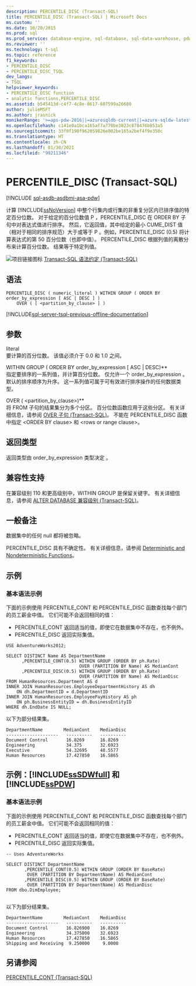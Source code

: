 ```yaml
---
description: PERCENTILE_DISC (Transact-SQL)
title: PERCENTILE_DISC (Transact-SQL) | Microsoft Docs
ms.custom: ''
ms.date: 10/20/2015
ms.prod: sql
ms.prod_service: database-engine, sql-database, sql-data-warehouse, pdw
ms.reviewer: ''
ms.technology: t-sql
ms.topic: reference
f1_keywords:
- PERCENTILE_DISC
- PERCENTILE_DISC_TSQL
dev_langs:
- TSQL
helpviewer_keywords:
- PERCENTILE_DISC function
- analytic functions,PERCENTILE_DISC
ms.assetid: b545413d-c4f7-4c8e-8617-607599a26680
author: julieMSFT
ms.author: jrasnick
monikerRange: '>=aps-pdw-2016||=azuresqldb-current||=azure-sqldw-latest||>=sql-server-2016||>=sql-server-linux-2017||=azuresqldb-mi-current'
ms.openlocfilehash: c141e0a1bca165af7a770be3823c878476b853a5
ms.sourcegitcommit: 33f0f190f962059826e002be165a2bef4f9e350c
ms.translationtype: HT
ms.contentlocale: zh-CN
ms.lasthandoff: 01/30/2021
ms.locfileid: "99211346"
---
```

# <a name="percentile_disc-transact-sql"></a>PERCENTILE_DISC (Transact-SQL)
[!INCLUDE [sql-asdb-asdbmi-asa-pdw](../../includes/applies-to-version/sql-asdb-asdbmi-asa-pdw.md)]

  计算 [!INCLUDE[ssNoVersion](../../includes/ssnoversion-md.md)] 中整个行集内或行集的非重复分区内已排序值的特定百分位数。 对于给定的百分位数值 P  ，PERCENTILE_DISC 在 ORDER BY 子句中对表达式值进行排序。 然后，它返回值，其中给定的最小 CUME_DIST 值（相对于相同的排序规范）大于或等于 P  。例如，PERCENTILE_DISC (0.5) 将计算表达式的第 50 百分位数（也即中值）。 PERCENTILE_DISC 根据列值的离散分布来计算百分位数。 结果等于特定列值。  
  
 ![项目链接图标](../../database-engine/configure-windows/media/topic-link.gif "“主题链接”图标") [Transact-SQL 语法约定 (Transact-SQL)](../../t-sql/language-elements/transact-sql-syntax-conventions-transact-sql.md)  
  
## <a name="syntax"></a>语法  
  
```syntaxsql
PERCENTILE_DISC ( numeric_literal ) WITHIN GROUP ( ORDER BY order_by_expression [ ASC | DESC ] )  
    OVER ( [ <partition_by_clause> ] )  
```  
  
[!INCLUDE[sql-server-tsql-previous-offline-documentation](../../includes/sql-server-tsql-previous-offline-documentation.md)]

## <a name="arguments"></a>参数
 literal  
 要计算的百分位数。 该值必须介于 0.0 和 1.0 之间。  
  
 WITHIN GROUP (  ORDER BY order_by_expression  [ ASC  | DESC)**  
 指定要排序的一系列值，并计算百分位数。 仅允许一个 order_by_expression  。 默认的排序顺序为升序。 这一系列值可属于可有效进行排序操作的任何数据类型。  
  
 OVER ( \<partition_by_clause>)**  
 将 FROM 子句的结果集分为多个分区。 百分位数函数应用于这些分区。 有关详细信息，请参阅 [OVER 子句 (Transact-SQL)](../../t-sql/queries/select-over-clause-transact-sql.md)。 不能在 PERCENTILE_DISC 函数中指定 \<ORDER BY clause> 和 \<rows or range clause>。  
  
## <a name="return-types"></a>返回类型  
 返回类型由 order_by_expression 类型决定  。  
  
## <a name="compatibility-support"></a>兼容性支持  
 在兼容级别 110 和更高级别中，WITHIN GROUP 是保留关键字。 有关详细信息，请参阅 [ALTER DATABASE 兼容级别 (Transact-SQL)](../../t-sql/statements/alter-database-transact-sql-compatibility-level.md)。  
  
## <a name="general-remarks"></a>一般备注  
 数据集中的任何 null 都将被忽略。  
  
 PERCENTILE_DISC 具有不确定性。 有关详细信息，请参阅 [Deterministic and Nondeterministic Functions](../../relational-databases/user-defined-functions/deterministic-and-nondeterministic-functions.md)。  
  
## <a name="examples"></a>示例  
  
### <a name="basic-syntax-example"></a>基本语法示例  

 下面的示例使用 PERCENTILE_CONT 和 PERCENTILE_DISC 函数查找每个部门的员工薪金中值。 它们可能不会返回相同的值：
* PERCENTILE_CONT 返回适当的值，即使它在数据集中不存在，也不例外。
* PERCENTILE_DISC 返回实际集值。  
  
```  
USE AdventureWorks2012;  
  
SELECT DISTINCT Name AS DepartmentName  
      ,PERCENTILE_CONT(0.5) WITHIN GROUP (ORDER BY ph.Rate)   
                            OVER (PARTITION BY Name) AS MedianCont  
      ,PERCENTILE_DISC(0.5) WITHIN GROUP (ORDER BY ph.Rate)   
                            OVER (PARTITION BY Name) AS MedianDisc  
FROM HumanResources.Department AS d  
INNER JOIN HumanResources.EmployeeDepartmentHistory AS dh   
    ON dh.DepartmentID = d.DepartmentID  
INNER JOIN HumanResources.EmployeePayHistory AS ph  
    ON ph.BusinessEntityID = dh.BusinessEntityID  
WHERE dh.EndDate IS NULL;  
```  
  
 以下为部分结果集。  
  
 ```
DepartmentName        MedianCont    MedianDisc
--------------------   ----------   ----------
Document Control       16.8269      16.8269
Engineering            34.375       32.6923
Executive              54.32695     48.5577
Human Resources        17.427850    16.5865
```
  
## <a name="examples-sssdwfull-and-sspdw"></a>示例：[!INCLUDE[ssSDWfull](../../includes/sssdwfull-md.md)] 和 [!INCLUDE[ssPDW](../../includes/sspdw-md.md)]  
  
### <a name="basic-syntax-example"></a>基本语法示例  

 下面的示例使用 PERCENTILE_CONT 和 PERCENTILE_DISC 函数查找每个部门的员工薪金中值。 它们可能不会返回相同的值：
* PERCENTILE_CONT 返回适当的值，即使它在数据集中不存在，也不例外。 
* PERCENTILE_DISC 返回实际集值。  
  
```  
-- Uses AdventureWorks  
  
SELECT DISTINCT DepartmentName  
       ,PERCENTILE_CONT(0.5) WITHIN GROUP (ORDER BY BaseRate)  
        OVER (PARTITION BY DepartmentName) AS MedianCont  
       ,PERCENTILE_DISC(0.5) WITHIN GROUP (ORDER BY BaseRate)  
        OVER (PARTITION BY DepartmentName) AS MedianDisc  
FROM dbo.DimEmployee;  
  
```  
  
 以下为部分结果集。  
  
 ```
DepartmentName        MedianCont    MedianDisc  
--------------------   ----------   ----------  
Document Control       16.826900    16.8269  
Engineering            34.375000    32.6923  
Human Resources        17.427850    16.5865  
Shipping and Receiving  9.250000     9.0000
```  
  
## <a name="see-also"></a>另请参阅  
 [PERCENTILE_CONT (Transact-SQL)](../../t-sql/functions/percentile-cont-transact-sql.md)  
  
  


